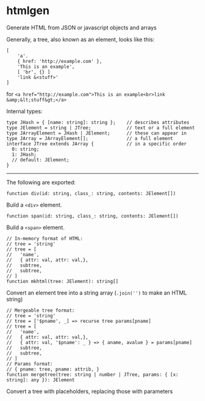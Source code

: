 # htmlgen
Generate HTML from JSON or javascript objects and arrays

Generally, a tree, also known as an element, looks like this:

    [
        'a'.
        { href: 'http://example.com' },
        'This is an example',
        [ 'br', {} ]
        'link &<stuff>'
    ]
for `<a href="http://example.com">This is an example<br>link &amp;&lt;stuff&gt;</a>`

Internal types:

    type JHash = { [name: string]: string };    // describes attributes
    type JElement = string | JTree;             // text or a full element
    type JArrayElement = JHash | JElement;      // these can appear in
    type JArray = JArrayElement[];              // a full element
    interface JTree extends JArray {            // in a specific order
      0: string;
      1: JHash;
      // default: JElement;
    }
----
The following are exported:

    function div(id: string, class_: string, contents: JElement[]) 
Build a `<div>` element.

    function span(id: string, class_: string, contents: JElement[])
Build a `<span>` element.

    // In-memory format of HTML:
    // tree = 'string'
    // tree = [
    //   'name',
    //   { attr: val, attr: val,},
    //   subtree,
    //   subtree,
    // ]
    function mkhtml(tree: JElement): string[]
Convert an element tree into a string array (`.join('')` to make an HTML string)

    // Mergeable tree format:
    // tree = 'string'
    // tree = ['$pname', _] => recurse tree params[pname]
    // tree = [
    //   'name',
    //   { attr: val, attr: val,},
    //   { attr: val, '$pname': _ } => { aname, avalue } = params[pname]
    //   subtree,
    //   subtree,
    // ]
    // Params format:
    // { pname: tree, pname: attrib, }
    function mergetree(tree: string | number | JTree, params: { [x: string]: any }): JElement
Convert a tree with placeholders, replacing those with parameters
